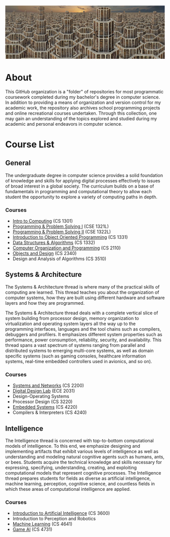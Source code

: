 ![image](https://github.com/Fried-man-Education/.github/blob/main/banner.png)
# About
This GitHub organization is a "folder" of repositories for most programmatic coursework completed during my bachelor's degree in computer science. In addition to providing a means of organization and version control for my academic work, the repository also archives school programming projects and online recreational courses undertaken. Through this collection, one may gain an understanding of the topics explored and studied during my academic and personal endeavors in computer science.
# Course List
## General
The undergraduate degree in computer science provides a solid foundation of knowledge and skills for applying digital processes effectively to issues of broad interest in a global society. The curriculum builds on a base of fundamentals in programming and computational theory to allow each student the opportunity to explore a variety of computing paths in depth.
### Courses
- [Intro to Computing](https://github.com/Fried-man-Education/CS_1301) (CS 1301)
- [Programming & Problem Solving I](https://github.com/Fried-man-Education/CSE_1321L) (CSE 1321L)
- [Programming & Problem Solving II](https://github.com/Fried-man-Education/CSE_1322L) (CSE 1322L)
- [Introduction to Object Oriented Programming](https://github.com/Fried-man-Education/CS_1331) (CS 1331)
- [Data Structures & Algorithms](https://github.com/Fried-man-Education/CS_1332) (CS 1332)
- [Computer Organization and Programming](https://github.com/Fried-man-Education/CS_2110) (CS 2110)
- [Objects and Design](https://github.com/Fried-man-Education/CS_2340) (CS 2340)
- Design and Analysis of Algorithms (CS 3510)
## Systems & Architecture
The Systems & Architecture thread is where many of the practical skills of computing are learned. This thread teaches you about the organization of computer systems, how they are built using different hardware and software layers and how they are programmed.

The Systems & Architecture thread deals with a complete vertical slice of system building from processor design, memory organization to virtualization and operating system layers all the way up to the programming interfaces, languages and the tool chains such as compilers, debuggers and profilers. It emphasizes different system properties such as performance, power consumption, reliability, security, and availability. This thread spans a vast spectrum of systems ranging from parallel and distributed systems to emerging multi-core systems, as well as domain specific systems (such as gaming consoles, healthcare information systems, real-time embedded controllers used in avionics, and so on).
### Courses
- [Systems and Networks](https://github.com/Fried-man-Education/CS_2200) (CS 2200)
- [Digital Design Lab](https://github.com/Fried-man-Education/ECE_2031) (ECE 2031)
- Design-Operating Systems
- Processor Design (CS 3220)
- [Embedded Systems](https://github.com/Fried-man-Education/SECSignal) (CS 4220)
- Compilers & Interpreters (CS 4240)
## Intelligence
The Intelligence thread is concerned with top-to-bottom computational models of intelligence. To this end, we emphasize designing and implementing artifacts that exhibit various levels of intelligence as well as understanding and modeling natural cognitive agents such as humans, ants, or bees. Students acquire the technical knowledge and skills necessary for expressing, specifying, understanding, creating, and exploiting computational models that represent cognitive processes. The Intelligence thread prepares students for fields as diverse as artificial intelligence, machine learning, perception, cognitive science, and countless fields in which these areas of computational intelligence are applied.
### Courses
- [Introduction to Artificial Intelligence](https://github.com/Fried-man-Education/CS_3600) (CS 3600)
- Introduction to Perception and Robotics
- [Machine Learning](https://github.com/Fried-man-Education/CS_4641) (CS 4641)
- [Game AI](https://github.com/Fried-man-Education/CS_4731) (CS 4731)
